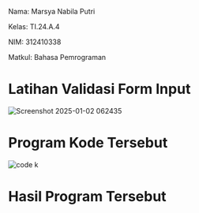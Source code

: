 Nama: Marsya Nabila Putri

Kelas: TI.24.A.4

NIM: 312410338

Matkul: Bahasa Pemrograman

# Latihan Validasi Form Input

![Screenshot 2025-01-02 062435](https://github.com/user-attachments/assets/4e834e04-7de0-4596-9fec-fe83fca681ed)

# Program Kode Tersebut

![code k](https://github.com/user-attachments/assets/96ef7ef8-794a-424c-b1e7-a4cd0057b9b2)

# Hasil Program Tersebut


